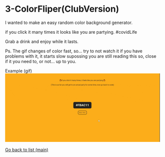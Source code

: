 # 3-ColorFliper(ClubVersion)

I wanted to make an easy random color background generator.

if you click it many times it looks like you are partying. #covidLife

Grab a drink and enjoy while it lasts.

Ps. The gif changes of color fast, so... try to not watch it if you have problems with it, it starts slow supossing you are still reading this so, close if it you need to, or not... up to you.

Example (gif)![](https://raw.githubusercontent.com/deivmaik/365DaysOfCode/3-ColorFliper(ClubVersion)/ClosesThingToAClub.gif)

[Go back to list (main)](https://github.com/deivmaik/365DaysOfCode)
